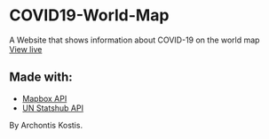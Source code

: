 # COVID19-World-Map
A Website that shows information about COVID-19 on the world map <br>
[View live](https://covidmap-roan.vercel.app/)

## Made with:
- [Mapbox API](https://www.mapbox.com/)
- [UN Statshub API](https://covid-19-data.unstatshub.org/datasets/cases-country/api)

By Archontis Kostis.
